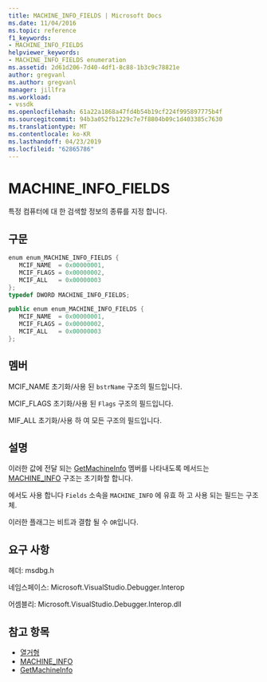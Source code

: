 ```yaml
---
title: MACHINE_INFO_FIELDS | Microsoft Docs
ms.date: 11/04/2016
ms.topic: reference
f1_keywords:
- MACHINE_INFO_FIELDS
helpviewer_keywords:
- MACHINE_INFO_FIELDS enumeration
ms.assetid: 2d61d206-7d40-4df1-8c88-1b3c9c78821e
author: gregvanl
ms.author: gregvanl
manager: jillfra
ms.workload:
- vssdk
ms.openlocfilehash: 61a22a1868a47fd4b54b19cf224f995897775b4f
ms.sourcegitcommit: 94b3a052fb1229c7e7f8804b09c1d403385c7630
ms.translationtype: MT
ms.contentlocale: ko-KR
ms.lasthandoff: 04/23/2019
ms.locfileid: "62865786"
---
```

# <a name="machineinfofields"></a>MACHINE_INFO_FIELDS
특정 컴퓨터에 대 한 검색할 정보의 종류를 지정 합니다.

## <a name="syntax"></a>구문

```cpp
enum enum_MACHINE_INFO_FIELDS { 
   MCIF_NAME  = 0x00000001,
   MCIF_FLAGS = 0x00000002,
   MCIF_ALL   = 0x00000003
};
typedef DWORD MACHINE_INFO_FIELDS;
```

```csharp
public enum enum_MACHINE_INFO_FIELDS { 
   MCIF_NAME  = 0x00000001,
   MCIF_FLAGS = 0x00000002,
   MCIF_ALL   = 0x00000003
};
```

## <a name="members"></a>멤버
 MCIF_NAME 초기화/사용 된 `bstrName` 구조의 필드입니다.

 MCIF_FLAGS 초기화/사용 된 `Flags` 구조의 필드입니다.

 MIF_ALL 초기화/사용 하 여 모든 구조의 필드입니다.

## <a name="remarks"></a>설명
 이러한 값에 전달 되는 [GetMachineInfo](../../../extensibility/debugger/reference/idebugcoreserver2-getmachineinfo.md) 멤버를 나타내도록 메서드는 [MACHINE_INFO](../../../extensibility/debugger/reference/machine-info.md) 구조는 초기화할 합니다.

 에서도 사용 합니다 `Fields` 소속을 `MACHINE_INFO` 에 유효 하 고 사용 되는 필드는 구조체.

 이러한 플래그는 비트과 결합 될 수 `OR`입니다.

## <a name="requirements"></a>요구 사항
 헤더: msdbg.h

 네임스페이스: Microsoft.VisualStudio.Debugger.Interop

 어셈블리: Microsoft.VisualStudio.Debugger.Interop.dll

## <a name="see-also"></a>참고 항목
- [열거형](../../../extensibility/debugger/reference/enumerations-visual-studio-debugging.md)
- [MACHINE_INFO](../../../extensibility/debugger/reference/machine-info.md)
- [GetMachineInfo](../../../extensibility/debugger/reference/idebugcoreserver2-getmachineinfo.md)